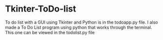 # Tkinter-ToDo-list
To do list with a GUI using Tkinter and Python is in the todoapp.py file.
I also made a To Do List program using python that works through the terminal. This one can be viewed in the todolist.py file
